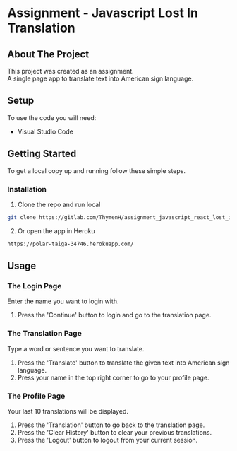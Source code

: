 <!--
*** Thanks for checking out this README Template. If you have a suggestion that would
*** make this better, please fork the repo and create a pull request or simply open
*** an issue with the tag "enhancement".
*** Thanks again! Now go create something AMAZING! :D
***
***
***
*** To avoid retyping too much info. Do a search and replace for the following:
*** github_username, repo_name, twitter_handle, email
-->





<!-- PROJECT SHIELDS -->
<!--
*** I'm using markdown "reference style" links for readability.
*** Reference links are enclosed in brackets [ ] instead of parentheses ( ).
*** See the bottom of this document for the declaration of the reference variables
*** for contributors-url, forks-url, etc. This is an optional, concise syntax you may use.
*** https://www.markdownguide.org/basic-syntax/#reference-style-links
-->

<!-- PROJECT LOGO -->
<!-- <br />
<p align="center">
  <a href="https://github.com/github_username/repo_name">
    <img src="images/logo.png" alt="Logo" width="80" height="80">
  </a> -->

# Assignment - Javascript Lost In Translation


<!-- ABOUT THE PROJECT -->
## About The Project

This project was created as an assignment.
<br />
A single page app to translate text into American sign language.

## Setup
To use the code you will need: 
- Visual Studio Code

<!-- GETTING STARTED -->
## Getting Started

To get a local copy up and running follow these simple steps.

### Installation

1. Clone the repo and run local
```sh
git clone https://gitlab.com/ThymenH/assignment_javascript_react_lost_in_translation.git
```
2. Or open the app in Heroku
```sh
https://polar-taiga-34746.herokuapp.com/
```

<!-- USAGE EXAMPLES -->
## Usage

### The Login Page
Enter the name you want to login with.
1. Press the 'Continue' button to login and go to the translation page.

### The Translation Page
Type a word or sentence you want to translate.
1. Press the 'Translate' button to translate the given text into American sign language.
2. Press your name in the top right corner to go to your profile page.

### The Profile Page
Your last 10 translations will be displayed.
1. Press the 'Translation' button to go back to the translation page.
2. Press the 'Clear History' button to clear your previous translations.
3. Press the 'Logout' button to logout from your current session.
